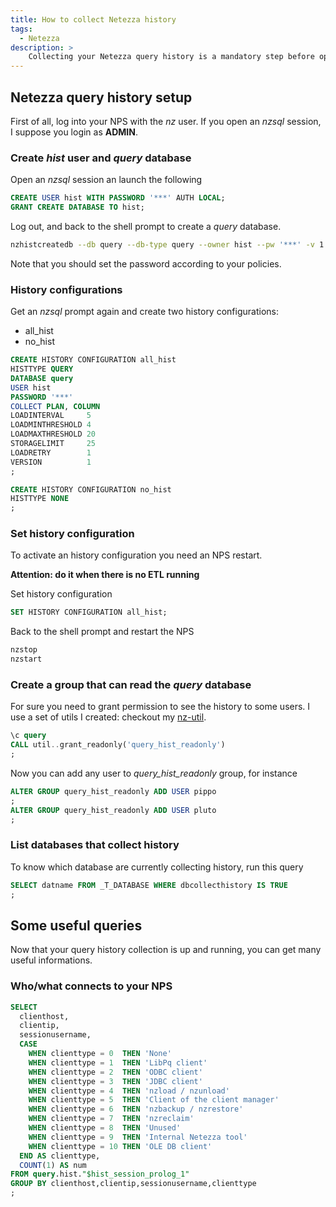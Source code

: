 ```yaml
---
title: How to collect Netezza history
tags:
  - Netezza
description: >
    Collecting your Netezza query history is a mandatory step before optimization. Read this article to know how to collect Netezza history easily.
---
```


## Netezza query history setup

First of all, log into your NPS with the *nz* user.
If you open an *nzsql* session, I suppose you login as **ADMIN**.

### Create *hist* user and *query* database

Open an *nzsql* session an launch the following

```sql
CREATE USER hist WITH PASSWORD '***' AUTH LOCAL;
GRANT CREATE DATABASE TO hist;
```

Log out, and back to the shell prompt to create a *query* database.

```bash
nzhistcreatedb --db query --db-type query --owner hist --pw '***' -v 1
```

Note that you should set the password according to your policies.

### History configurations

Get an *nzsql* prompt again and create two history configurations:

* all_hist
* no_hist

```sql
CREATE HISTORY CONFIGURATION all_hist
HISTTYPE QUERY
DATABASE query
USER hist
PASSWORD '***'
COLLECT PLAN, COLUMN
LOADINTERVAL     5
LOADMINTHRESHOLD 4
LOADMAXTHRESHOLD 20
STORAGELIMIT     25
LOADRETRY        1
VERSION          1
;

CREATE HISTORY CONFIGURATION no_hist
HISTTYPE NONE
;
```

### Set history configuration

To activate an history configuration you need an NPS restart.

**Attention: do it when there is no ETL running**

Set history configuration

```sql
SET HISTORY CONFIGURATION all_hist;
```

Back to the shell prompt and restart the NPS

```bash
nzstop
nzstart
```

### Create a group that can read the *query* database

For sure you need to grant permission to see the history to some users. I use a set of utils I created: checkout my [nz-util].

```sql
\c query
CALL util..grant_readonly('query_hist_readonly')
;
```

Now you can add any user to *query_hist_readonly* group, for instance

```sql
ALTER GROUP query_hist_readonly ADD USER pippo
;
ALTER GROUP query_hist_readonly ADD USER pluto
;
```


### List databases that collect history

To know which database are currently collecting history, run this query

```sql
SELECT datname FROM _T_DATABASE WHERE dbcollecthistory IS TRUE
;
```

## Some useful queries

Now that your query history collection is up and running, you can get many useful informations.

### Who/what connects to your NPS

```sql
SELECT
  clienthost,
  clientip,
  sessionusername,
  CASE
    WHEN clienttype = 0  THEN 'None'
    WHEN clienttype = 1  THEN 'LibPq client'
    WHEN clienttype = 2  THEN 'ODBC client'
    WHEN clienttype = 3  THEN 'JDBC client'
    WHEN clienttype = 4  THEN 'nzload / nzunload'
    WHEN clienttype = 5  THEN 'Client of the client manager'
    WHEN clienttype = 6  THEN 'nzbackup / nzrestore'
    WHEN clienttype = 7  THEN 'nzreclaim'
    WHEN clienttype = 8  THEN 'Unused'
    WHEN clienttype = 9  THEN 'Internal Netezza tool'
    WHEN clienttype = 10 THEN 'OLE DB client'
  END AS clienttype,
  COUNT(1) AS num
FROM query.hist."$hist_session_prolog_1"
GROUP BY clienthost,clientip,sessionusername,clienttype
;
```

[nz-util]: http://g14n.info/nz-util
